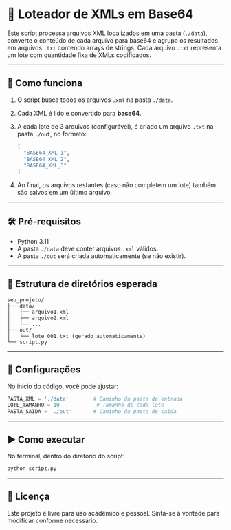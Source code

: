 # 📄 Loteador de XMLs em Base64

Este script processa arquivos XML localizados em uma pasta (`./data`), converte o conteúdo de cada arquivo para base64 e agrupa os resultados em arquivos `.txt` contendo arrays de strings. Cada arquivo `.txt` representa um lote com quantidade fixa de XMLs codificados.

---

## 🚀 Como funciona

1. O script busca todos os arquivos `.xml` na pasta `./data`.
2. Cada XML é lido e convertido para **base64**.
3. A cada lote de 3 arquivos (configurável), é criado um arquivo `.txt` na pasta `./out`, no formato:

   ```json
   [
     "BASE64_XML_1",
     "BASE64_XML_2",
     "BASE64_XML_3"
   ]
   ```
4. Ao final, os arquivos restantes (caso não completem um lote) também são salvos em um último arquivo.

---

## 🛠️ Pré-requisitos

* Python 3.11
* A pasta `./data` deve conter arquivos `.xml` válidos.
* A pasta `./out` será criada automaticamente (se não existir).

---

## 📁 Estrutura de diretórios esperada

```
seu_projeto/
├── data/
│   ├── arquivo1.xml
│   ├── arquivo2.xml
│   └── ...
├── out/
│   └── lote_001.txt (gerado automaticamente)
└── script.py
```

---

## 🔧 Configurações

No início do código, você pode ajustar:

```python
PASTA_XML = './data'        # Caminho da pasta de entrada
LOTE_TAMANHO = 10            # Tamanho de cada lote
PASTA_SAIDA = './out'       # Caminho da pasta de saída
```

---

## ▶️ Como executar

No terminal, dentro do diretório do script:

```bash
python script.py
```
---

## 📝 Licença

Este projeto é livre para uso acadêmico e pessoal. Sinta-se à vontade para modificar conforme necessário.
